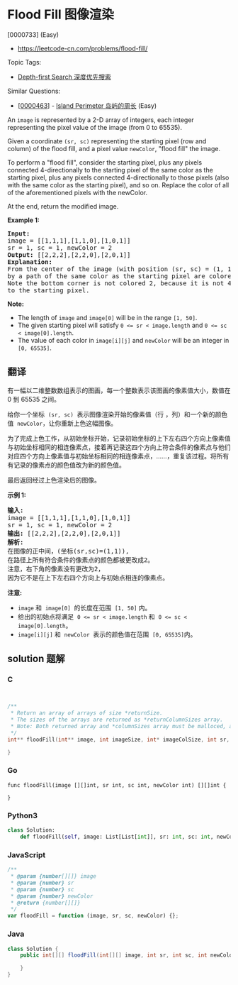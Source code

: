 # Flood Fill 图像渲染

[0000733] (Easy)

- https://leetcode-cn.com/problems/flood-fill/

Topic Tags:

- [Depth-first Search 深度优先搜索](https://leetcode-cn.com/tag/depth-first-search/)

Similar Questions:

- [[0000463](https://leetcode-cn.com/problems/island-perimeter/)] - [Island Perimeter 岛屿的周长](./0000463.island-perimeter.md) (Easy)

An `image` is represented by a 2-D array of integers, each integer representing the pixel value of the image (from 0 to 65535).

Given a coordinate `(sr, sc)` representing the starting pixel (row and column) of the flood fill, and a pixel value `newColor`, "flood fill" the image.

To perform a "flood fill", consider the starting pixel, plus any pixels connected 4-directionally to the starting pixel of the same color as the starting pixel, plus any pixels connected 4-directionally to those pixels (also with the same color as the starting pixel), and so on. Replace the color of all of the aforementioned pixels with the newColor.

At the end, return the modified image.

**Example 1:**

<pre><b>Input:</b> 
image = [[1,1,1],[1,1,0],[1,0,1]]
sr = 1, sc = 1, newColor = 2
<b>Output:</b> [[2,2,2],[2,2,0],[2,0,1]]
<b>Explanation:</b> 
From the center of the image (with position (sr, sc) = (1, 1)), all pixels connected 
by a path of the same color as the starting pixel are colored with the new color.
Note the bottom corner is not colored 2, because it is not 4-directionally connected
to the starting pixel.
</pre>

**Note:**

- The length of `image` and `image[0]` will be in the range `[1, 50]`.
- The given starting pixel will satisfy `0 <= sr < image.length` and `0 <= sc < image[0].length`.
- The value of each color in `image[i][j]` and `newColor` will be an integer in `[0, 65535]`.

## 翻译

有一幅以二维整数数组表示的图画，每一个整数表示该图画的像素值大小，数值在 0 到 65535 之间。

给你一个坐标  `(sr, sc)`  表示图像渲染开始的像素值（行 ，列）和一个新的颜色值  `newColor`，让你重新上色这幅图像。

为了完成上色工作，从初始坐标开始，记录初始坐标的上下左右四个方向上像素值与初始坐标相同的相连像素点，接着再记录这四个方向上符合条件的像素点与他们对应四个方向上像素值与初始坐标相同的相连像素点，……，重复该过程。将所有有记录的像素点的颜色值改为新的颜色值。

最后返回经过上色渲染后的图像。

**示例 1:**

<pre><strong>输入:</strong> 
image = [[1,1,1],[1,1,0],[1,0,1]]
sr = 1, sc = 1, newColor = 2
<strong>输出:</strong> [[2,2,2],[2,2,0],[2,0,1]]
<strong>解析:</strong> 
在图像的正中间，(坐标(sr,sc)=(1,1)),
在路径上所有符合条件的像素点的颜色都被更改成2。
注意，右下角的像素没有更改为2，
因为它不是在上下左右四个方向上与初始点相连的像素点。
</pre>

**注意:**

- `image` 和  `image[0]`  的长度在范围  `[1, 50]` 内。
- 给出的初始点将满足  `0 <= sr < image.length` 和  `0 <= sc < image[0].length`。
- `image[i][j]` 和  `newColor`  表示的颜色值在范围  `[0, 65535]`内。

## solution 题解

### C

```c


/**
 * Return an array of arrays of size *returnSize.
 * The sizes of the arrays are returned as *returnColumnSizes array.
 * Note: Both returned array and *columnSizes array must be malloced, assume caller calls free().
 */
int** floodFill(int** image, int imageSize, int* imageColSize, int sr, int sc, int newColor, int* returnSize, int** returnColumnSizes){

}


```

### Go

```golang
func floodFill(image [][]int, sr int, sc int, newColor int) [][]int {

}
```

### Python3

```python
class Solution:
    def floodFill(self, image: List[List[int]], sr: int, sc: int, newColor: int) -> List[List[int]]:

```

### JavaScript

```javascript
/**
 * @param {number[][]} image
 * @param {number} sr
 * @param {number} sc
 * @param {number} newColor
 * @return {number[][]}
 */
var floodFill = function (image, sr, sc, newColor) {};
```

### Java

```java
class Solution {
    public int[][] floodFill(int[][] image, int sr, int sc, int newColor) {

    }
}
```
